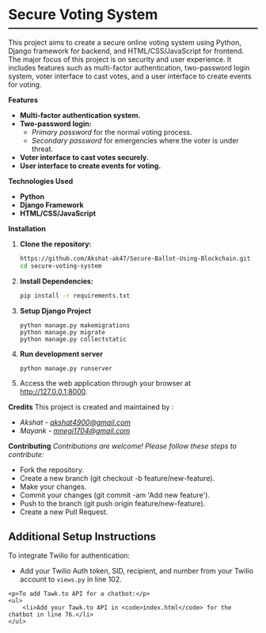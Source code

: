 <h1 style="border-bottom: 2px solid #000; padding-bottom: 10px;">Secure Voting System</h1>

This project aims to create a secure online voting system using Python, Django framework for backend, and HTML/CSS/JavaScript for frontend. The major focus of this project is on security and user experience. It includes features such as multi-factor authentication, two-password login system, voter interface to cast votes, and a user interface to create events for voting.

**Features**

- **Multi-factor authentication system.**
- **Two-password login:**
  - *Primary password* for the normal voting process.
  - *Secondary password* for emergencies where the voter is under threat.
- **Voter interface to cast votes securely.**
- **User interface to create events for voting.**

**Technologies Used**

- **Python**
- **Django Framework**
- **HTML/CSS/JavaScript**

**Installation**

1. **Clone the repository:**

   ```bash
   https://github.com/Akshat-ak47/Secure-Ballot-Using-Blockchain.git
   cd secure-voting-system
   ```
2. **Install Dependencies:**
   ```bash
   pip install -r requirements.txt
   ```
3. **Setup Django Project**
   ```
   python manage.py makemigrations
   python manage.py migrate
   python manage.py collectstatic
   ```
4. **Run development server**
   ```
   python manage.py runserver
   ```
5. Access the web application through your browser at http://127.0.0.1:8000.

**Credits**
This project is created and maintained by :
   - *Akshat - akshat4900@gmail.com*
   - *Mayank - mnegi1704@gmail.com*


**Contributing**
*Contributions are welcome! Please follow these steps to contribute:*

 - Fork the repository.
 - Create a new branch (git checkout -b feature/new-feature).
 - Make your changes.
 - Commit your changes (git commit -am 'Add new feature').
 - Push to the branch (git push origin feature/new-feature).
 - Create a new Pull Request.

<h2>Additional Setup Instructions</h2>
    <p>To integrate Twilio for authentication:</p>
    <ul>
        <li>Add your Twilio Auth token, SID, recipient, and number from your Twilio account to <code>views.py</code> in line 102.</li>
    </ul>

    <p>To add Tawk.to API for a chatbot:</p>
    <ul>
        <li>Add your Tawk.to API in <code>index.html</code> for the chatbot in line 76.</li>
    </ul>
</body>
</html>
